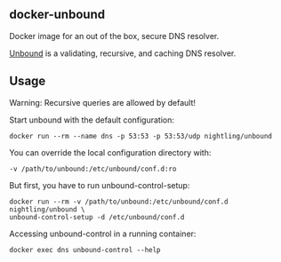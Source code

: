 ## docker-unbound
Docker image for an out of the box, secure DNS resolver.

[Unbound](https://unbound.net) is a validating, recursive, and caching DNS resolver.

## Usage
Warning: Recursive queries are allowed by default!

Start unbound with the default configuration:

```
docker run --rm --name dns -p 53:53 -p 53:53/udp nightling/unbound
```

You can override the local configuration directory with:

```
-v /path/to/unbound:/etc/unbound/conf.d:ro
```

But first, you have to run unbound-control-setup:

```
docker run --rm -v /path/to/unbound:/etc/unbound/conf.d nightling/unbound \
unbound-control-setup -d /etc/unbound/conf.d
```

Accessing unbound-control in a running container:

```
docker exec dns unbound-control --help
```
